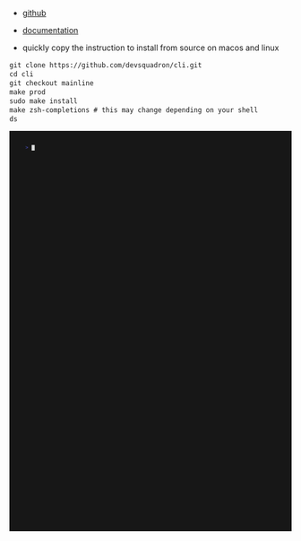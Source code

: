 - [github](https://github.com/devsquadron/)
- [documentation](https://developersquadron.com/)

- quickly copy the instruction to install from source on macos and linux
```
git clone https://github.com/devsquadron/cli.git
cd cli
git checkout mainline
make prod
sudo make install
make zsh-completions # this may change depending on your shell
ds
```

![devsquadron tutorial](gifs/devsquadron.gif)
